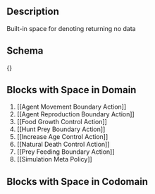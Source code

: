 ## Description
Built-in space for denoting returning no data

## Schema

{}

## Blocks with Space in Domain
1. [[Agent Movement Boundary Action]]
2. [[Agent Reproduction Boundary Action]]
3. [[Food Growth Control Action]]
4. [[Hunt Prey Boundary Action]]
5. [[Increase Age Control Action]]
6. [[Natural Death Control Action]]
7. [[Prey Feeding Boundary Action]]
8. [[Simulation Meta Policy]]

## Blocks with Space in Codomain

